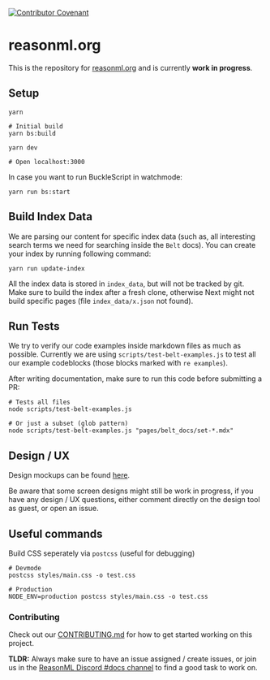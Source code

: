 [![Contributor Covenant](https://img.shields.io/badge/Contributor%20Covenant-v1.4%20adopted-ff69b4.svg)](code-of-conduct.md)

# reasonml.org 

This is the repository for [reasonml.org](https://reasonml.org) and is currently **work
in progress**.

## Setup

```
yarn 

# Initial build
yarn bs:build

yarn dev

# Open localhost:3000
```

In case you want to run BuckleScript in watchmode:

```
yarn run bs:start
```

## Build Index Data

We are parsing our content for specific index data (such as, all interesting
search terms we need for searching inside the `Belt` docs). You can create your
index by running following command:

```
yarn run update-index
```

All the index data is stored in `index_data`, but will not be tracked by git.
Make sure to build the index after a fresh clone, otherwise Next might not
build specific pages (file `index_data/x.json` not found).

## Run Tests

We try to verify our code examples inside markdown files as much as possible.
Currently we are using `scripts/test-belt-examples.js` to test all our example
codeblocks (those blocks marked with `re examples`).

After writing documentation, make sure to run this code before submitting a PR:

```
# Tests all files
node scripts/test-belt-examples.js

# Or just a subset (glob pattern)
node scripts/test-belt-examples.js "pages/belt_docs/set-*.mdx"
```

## Design / UX

Design mockups can be found
[here](https://xd.adobe.com/spec/15aaca36-8352-45aa-48c2-18fc508c81ed-639b/grid).

Be aware that some screen designs might still be work in progress, if you have
any design / UX questions, either comment directly on the design tool as guest,
or open an issue.

## Useful commands

Build CSS seperately via `postcss` (useful for debugging)

```
# Devmode
postcss styles/main.css -o test.css

# Production
NODE_ENV=production postcss styles/main.css -o test.css
```

### Contributing

Check out our [CONTRIBUTING.md](CONTRIBUTING.md) for how to get started working
on this project.

**TLDR:** Always make sure to have an issue assigned / create issues, or join
us in the [ReasonML Discord #docs channel](https://discord.gg/fscQAnj) to find
a good task to work on.
